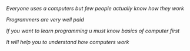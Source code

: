 _Everyone uses a computers but few people actually know how they work_

_Programmers are very well paid_

_If you want to learn programming u must know basics of computer first_

_It will help you to understand how computers work_

